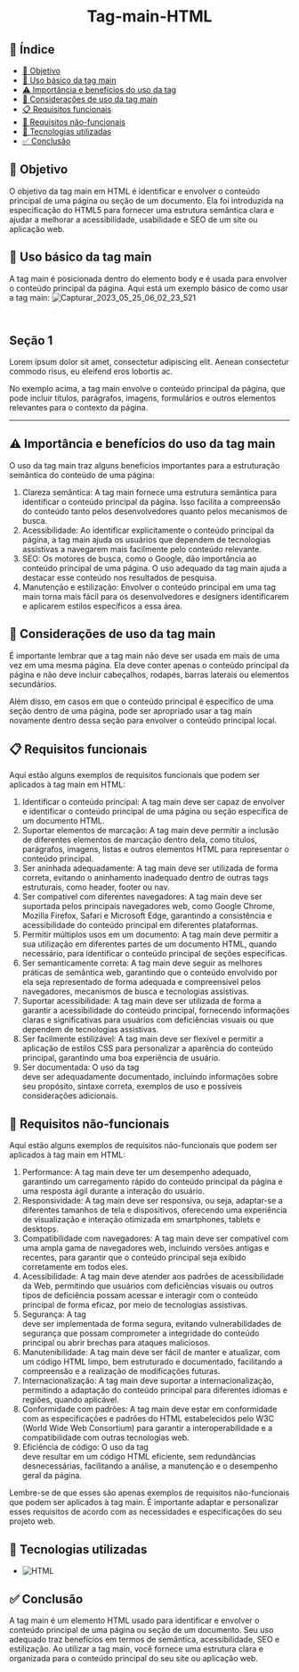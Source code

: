<h1 align="center"> Tag-main-HTML </h1>

## 🔗 Índice
* [🎯 Objetivo](#-objetivo)
* [📝 Uso básico da tag main](#-Uso-básico-da-tag-main)
* [⚠️ Importância e benefícios do uso da tag](#-Importância-e-benefícios-do-uso-tag-main)
* [📍 Considerações de uso da tag main](#-Considerações-de-uso-tag-main)
* [📋 Requisitos funcionais](#-requisitos-funcionais)
* [📍 Requisitos não-funcionais](#-requisitos-não-funcionais)
* [🔧 Tecnologias utilizadas](#-tecnologias-utilizadas)
*  [✅ Conclusão](#-conclusão)


## 🎯 Objetivo
O objetivo da tag main em HTML é identificar e envolver o conteúdo principal de uma página ou seção de um documento. Ela foi introduzida na especificação do HTML5 para fornecer uma estrutura semântica clara e ajudar a melhorar a acessibilidade, usabilidade e SEO de um site ou aplicação web.


## 📝 Uso básico da tag main
A tag main é posicionada dentro do elemento body e é usada para envolver o conteúdo principal da página. Aqui está um exemplo básico de como usar a tag main:
![Capturar_2023_05_25_06_02_23_521](https://github.com/andersoncode55/Tag-main/assets/61977421/fef3db14-0dac-4a61-aa40-fb5ec410ccc2)
<body>
  <header>
    <!-- conteúdo do cabeçalho -->
  </header>

  <main>
    <section>
      <h2>Seção 1</h2>
      <p>Lorem ipsum dolor sit amet, consectetur adipiscing elit. Aenean consectetur commodo risus, eu eleifend eros lobortis ac.</p>
     </section>
  </main>

  <footer>
    <!-- conteúdo do rodapé -->
  </footer>
</body>
No exemplo acima, a tag main envolve o conteúdo principal da página, que pode incluir títulos, parágrafos, imagens, formulários e outros elementos relevantes para o contexto da página.
<hr>


## ⚠️ Importância e benefícios do uso da tag main
O uso da tag main traz alguns benefícios importantes para a estruturação semântica do conteúdo de uma página:
<ol>
  <li>Clareza semântica: A tag main fornece uma estrutura semântica para identificar o conteúdo principal da página. Isso facilita a compreensão do conteúdo tanto pelos desenvolvedores quanto pelos mecanismos de busca.</li>
  <li>Acessibilidade: Ao identificar explicitamente o conteúdo principal da página, a tag main ajuda os usuários que dependem de tecnologias assistivas a navegarem mais facilmente pelo conteúdo relevante.</li>
  <li>SEO: Os motores de busca, como o Google, dão importância ao conteúdo principal de uma página. O uso adequado da tag main ajuda a destacar esse conteúdo nos resultados de pesquisa.</li>
  <li>Manutenção e estilização: Envolver o conteúdo principal em uma tag main torna mais fácil para os desenvolvedores e designers identificarem e aplicarem estilos específicos a essa área.</li>
</ol>





## 📍 Considerações de uso da tag main
É importante lembrar que a tag main não deve ser usada em mais de uma vez em uma mesma página. Ela deve conter apenas o conteúdo principal da página e não deve incluir cabeçalhos, rodapés, barras laterais ou elementos secundários.

Além disso, em casos em que o conteúdo principal é específico de uma seção dentro de uma página, pode ser apropriado usar a tag main novamente dentro dessa seção para envolver o conteúdo principal local.


## 📋 Requisitos funcionais
Aqui estão alguns exemplos de requisitos funcionais que podem ser aplicados à tag main em HTML:
<ol>
  <li>Identificar o conteúdo principal: A tag main deve ser capaz de envolver e identificar o conteúdo principal de uma página ou seção específica de um documento HTML.</li>
  <li>Suportar elementos de marcação: A tag main deve permitir a inclusão de diferentes elementos de marcação dentro dela, como títulos, parágrafos, imagens, listas e outros elementos HTML para representar o conteúdo principal.</li>
  <li>Ser aninhada adequadamente: A tag main deve ser utilizada de forma correta, evitando o aninhamento inadequado dentro de outras tags estruturais, como header, footer ou nav.</li>
  <li>Ser compatível com diferentes navegadores: A tag main deve ser suportada pelos principais navegadores web, como Google Chrome, Mozilla Firefox, Safari e Microsoft Edge, garantindo a consistência e acessibilidade do conteúdo principal em diferentes plataformas.</li>
  <li>Permitir múltiplos usos em um documento: A tag main deve permitir a sua utilização em diferentes partes de um documento HTML, quando necessário, para identificar o conteúdo principal de seções específicas.</li>
  <li>Ser semanticamente correta: A tag main deve seguir as melhores práticas de semântica web, garantindo que o conteúdo envolvido por ela seja representado de forma adequada e compreensível pelos navegadores, mecanismos de busca e tecnologias assistivas.</li>
  <li>Suportar acessibilidade: A tag main deve ser utilizada de forma a garantir a acessibilidade do conteúdo principal, fornecendo informações claras e significativas para usuários com deficiências visuais ou que dependem de tecnologias assistivas.</li>
  <li>Ser facilmente estilizável: A tag main deve ser flexível e permitir a aplicação de estilos CSS para personalizar a aparência do conteúdo principal, garantindo uma boa experiência de usuário.</li>
  <li>Ser documentada: O uso da tag <main> deve ser adequadamente documentado, incluindo informações sobre seu propósito, sintaxe correta, exemplos de uso e possíveis considerações adicionais.</li>
</ol>



## 📍 Requisitos não-funcionais
Aqui estão alguns exemplos de requisitos não-funcionais que podem ser aplicados à tag main em HTML:
<ol>
  <li>Performance: A tag main deve ter um desempenho adequado, garantindo um carregamento rápido do conteúdo principal da página e uma resposta ágil durante a interação do usuário.</li>
  <li>Responsividade: A tag main deve ser responsiva, ou seja, adaptar-se a diferentes tamanhos de tela e dispositivos, oferecendo uma experiência de visualização e interação otimizada em smartphones, tablets e desktops.</li>
  <li>Compatibilidade com navegadores: A tag main deve ser compatível com uma ampla gama de navegadores web, incluindo versões antigas e recentes, para garantir que o conteúdo principal seja exibido corretamente em todos eles.</li>
  <li>Acessibilidade: A tag main deve atender aos padrões de acessibilidade da Web, permitindo que usuários com deficiências visuais ou outros tipos de deficiência possam acessar e interagir com o conteúdo principal de forma eficaz, por meio de tecnologias assistivas.</li>
  <li>Segurança: A tag <main> deve ser implementada de forma segura, evitando vulnerabilidades de segurança que possam comprometer a integridade do conteúdo principal ou abrir brechas para ataques maliciosos.</li>
  <li>Manutenibilidade: A tag main deve ser fácil de manter e atualizar, com um código HTML limpo, bem estruturado e documentado, facilitando a compreensão e a realização de modificações futuras.</li>
  <li>Internacionalização: A tag main deve suportar a internacionalização, permitindo a adaptação do conteúdo principal para diferentes idiomas e regiões, quando aplicável.</li>
  <li>Conformidade com padrões: A tag main deve estar em conformidade com as especificações e padrões do HTML estabelecidos pelo W3C (World Wide Web Consortium) para garantir a interoperabilidade e a compatibilidade com outras tecnologias web.</li>
  <li>Eficiência de código: O uso da tag <main> deve resultar em um código HTML eficiente, sem redundâncias desnecessárias, facilitando a análise, a manutenção e o desempenho geral da página.</li>
</ol>

Lembre-se de que esses são apenas exemplos de requisitos não-funcionais que podem ser aplicados à tag main. É importante adaptar e personalizar esses requisitos de acordo com as necessidades e especificações do seu projeto web.









## 🔧 Tecnologias utilizadas
- ![HTML](https://img.shields.io/badge/HTML5-E34F26?style=for-the-badge&logo=html5&logoColor=white)








## ✅ Conclusão
A tag main é um elemento HTML usado para identificar e envolver o conteúdo principal de uma página ou seção de um documento. Seu uso adequado traz benefícios em termos de semântica, acessibilidade, SEO e estilização. Ao utilizar a tag main, você fornece uma estrutura clara e organizada para o conteúdo principal do seu site ou aplicação web.











